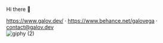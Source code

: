 Hi there 👋

<i class="fa-solid fa-globe"></i> https://www.galov.dev/ · https://www.behance.net/galovega · contact@galov.dev                                                                                                                                                                                                                                                                                                                                                                                                
![giphy (2)](https://user-images.githubusercontent.com/107520089/228377536-d8b7a4e6-8e74-4338-a2d5-55386170328e.gif)
